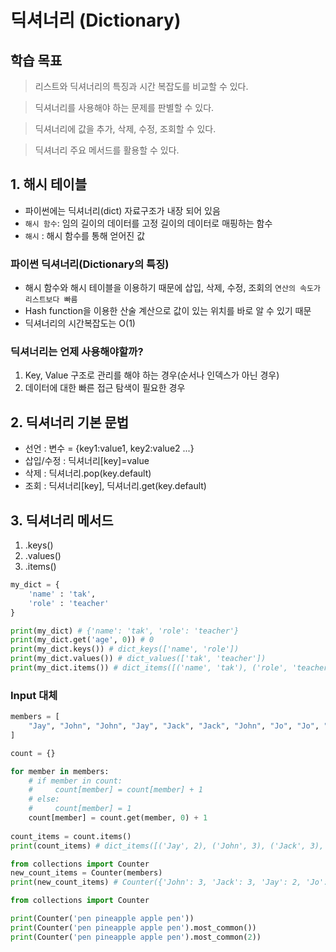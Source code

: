 # 딕셔너리 (Dictionary)

## 학습 목표

> 리스트와 딕셔너리의 특징과 시간 복잡도를 비교할 수 있다.

> 딕셔너리를 사용해야 하는 문제를 판별할 수 있다.

> 딕셔너리에 값을 추가, 삭제, 수정, 조회할 수 있다.

> 딕셔너리 주요 메서드를 활용할 수 있다.

## 1. 해시 테이블
- 파이썬에는 딕셔너리(dict) 자료구조가 내장 되어 있음
- `해시 함수`: 임의 길이의 데이터를 고정 길이의 데이터로 매핑하는 함수
- `해시` : 해시 함수를 통해 얻어진 값

### 파이썬 딕셔너리(Dictionary의 특징)
- 해시 함수와 해시 테이블을 이용하기 때문에 삽입, 삭제, 수정, 조회의 `연산의 속도가 리스트보다 빠름`
- Hash function을 이용한 산술 계산으로 값이 있는 위치를 바로 알 수 있기 때문
- 딕셔너리의 시간복잡도는 O(1)

### 딕셔너리는 언제 사용해야할까?
1. Key, Value 구조로 관리를 해야 하는 경우(순서나 인덱스가 아닌 경우)
2. 데이터에 대한 빠른 접근 탐색이 필요한 경우

## 2. 딕셔너리 기본 문법
- 선언 : 변수 = {key1:value1, key2:value2 ...}
- 삽입/수정 : 딕셔너리[key]=value
- 삭제 : 딕셔너리.pop(key.default)
- 조회 : 딕셔너리[key], 딕셔너리.get(key.default)

## 3. 딕셔너리 메서드

1. .keys()
2. .values()
3. .items()

``` python
my_dict = {
    'name' : 'tak',
    'role' : 'teacher'
}

print(my_dict) # {'name': 'tak', 'role': 'teacher'}
print(my_dict.get('age', 0)) # 0
print(my_dict.keys()) # dict_keys(['name', 'role'])
print(my_dict.values()) # dict_values(['tak', 'teacher'])
print(my_dict.items()) # dict_items([('name', 'tak'), ('role', 'teacher')])
```

### **Input 대체**

``` python
members = [
    "Jay", "John", "John", "Jay", "Jack", "Jack", "John", "Jo", "Jo", "Jack"
]

count = {} 

for member in members:
    # if member in count:
    #     count[member] = count[member] + 1
    # else:
    #     count[member] = 1
    count[member] = count.get(member, 0) + 1
    
count_items = count.items()
print(count_items) # dict_items([('Jay', 2), ('John', 3), ('Jack', 3), ('Jo', 2)])

from collections import Counter 
new_count_items = Counter(members)
print(new_count_items) # Counter({'John': 3, 'Jack': 3, 'Jay': 2, 'Jo': 2})
```



``` python
from collections import Counter 

print(Counter('pen pineapple apple pen'))
print(Counter('pen pineapple apple pen').most_common())
print(Counter('pen pineapple apple pen').most_common(2))
```